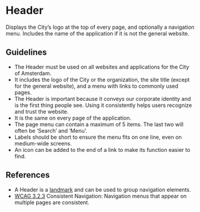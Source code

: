 <!-- @license CC0-1.0 -->

# Header

Displays the City’s logo at the top of every page, and optionally a navigation menu.
Includes the name of the application if it is not the general website.

## Guidelines

- The Header must be used on all websites and applications for the City of Amsterdam.
- It includes the logo of the City or the organization, the site title (except for the general website), and a menu with links to commonly used pages.
- The Header is important because it conveys our corporate identity and is the first thing people see.
  Using it consistently helps users recognize and trust the website.
- It is the same on every page of the application.
- The page menu can contain a maximum of 5 items.
  The last two will often be ‘Search’ and ‘Menu’.
- Labels should be short to ensure the menu fits on one line, even on medium-wide screens.
- An icon can be added to the end of a link to make its function easier to find.

## References

- A Header is a [landmark](https://www.w3.org/TR/wai-aria-practices-1.1/#aria_landmark_roles) and can be used to group navigation elements.
- [WCAG 3.2.3](https://wcag.com/designers/3-2-3-consistent-navigation/) Consistent Navigation: Navigation menus that appear on multiple pages are consistent.
